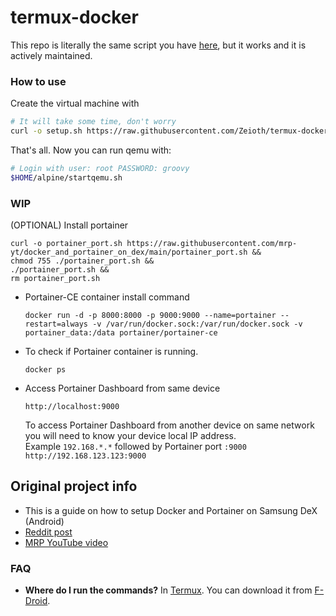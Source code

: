 # termux-docker
This repo is literally the same script you have [here](https://github.com/mrp-yt/docker_and_portainer_on_dex), but it works and it is actively maintained.



### How to use

  Create the virtual machine with
  
  ``` sh
  # It will take some time, don't worry
  curl -o setup.sh https://raw.githubusercontent.com/Zeioth/termux-docker/main/setup.sh && chmod 755 ./setup.sh && ./setup.sh
  ```

  That's all. Now you can run qemu with:
  
  ``` sh
  # Login with user: root PASSWORD: groovy
  $HOME/alpine/startqemu.sh
  ```

### WIP

  (OPTIONAL) Install portainer
  ```
  curl -o portainer_port.sh https://raw.githubusercontent.com/mrp-yt/docker_and_portainer_on_dex/main/portainer_port.sh &&
  chmod 755 ./portainer_port.sh &&
  ./portainer_port.sh &&
  rm portainer_port.sh
  ```

* Portainer-CE container install command
  ```
  docker run -d -p 8000:8000 -p 9000:9000 --name=portainer --restart=always -v /var/run/docker.sock:/var/run/docker.sock -v portainer_data:/data portainer/portainer-ce
  ```

* To check if Portainer container is running.
  ```
  docker ps
  ```
* Access Portainer Dashboard from same device
  ```
  http://localhost:9000
  ```
  To access Portainer Dashboard from another device on same network you will need to know your device local IP address. \
  Example `192.168.*.*` followed by Portainer port `:9000`\
  `http://192.168.123.123:9000`
  
## Original project info

* This is a guide on how to setup Docker and Portainer on Samsung DeX (Android)
* [Reddit post](https://www.reddit.com/r/SamsungDex/comments/pegoti/run_docker_containers_on_samsung_dex_bonus/)
* [MRP YouTube video](https://youtu.be/IthUo9zVfmg)

### FAQ

* **Where do I run the commands?** In [Termux](https://termux.dev/en/). You can download it from [F-Droid](https://www.f-droid.org/).
